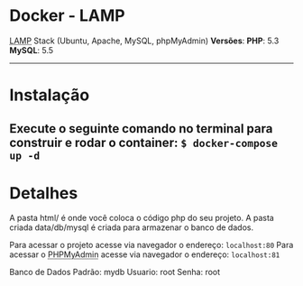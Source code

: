 # Docker - LAMP
<abbr title="Linux, Apache, MySQL, PHP">LAMP</abbr> Stack (Ubuntu, Apache, MySQL, phpMyAdmin)
**Versões**:
    **PHP**: 5.3
    **MySQL**: 5.5

-------------

# Instalação
Execute o seguinte comando no terminal para construir e rodar o container: 
`$ docker-compose up -d`
-------------
# Detalhes
A pasta html/ é onde você coloca o código php do seu projeto.
A pasta criada data/db/mysql é criada para armazenar o banco de dados.

Para acessar o projeto acesse via navegador o endereço: `localhost:80`
Para acessar o <abbr title="PHPmyAdmin é uma ferramenta utilizada para administrar seus bancos de dados através de navegadores de forma simples e intuitiva">PHPMyAdmin</abbr> acesse via navegador o endereço: `localhost:81`

Banco de Dados Padrão: mydb
Usuario: root
Senha: root
